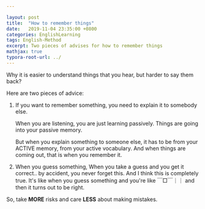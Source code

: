 ```yaml
---

layout: post
title:  "How to remember things"
date:   2019-11-04 23:35:00 +0800
categories: EnglishLearning
tags: English-Method
excerpt: Two pieces of advises for how to remember things
mathjax: true
typora-root-url: ../
---
```


Why it is easier to understand things that you hear, but harder to say them back?

Here are two pieces of advice:

1. If you want to remember something, you need to explain it to somebody else.  

   When you are listening, you are just learning passively. Things are going into your passive memory. 

   But when you explain something to someone else, it has to be from your ACTIVE memory, from your active vocabulary. And when things are coming out, that is when you remember it. 

2. When you guess something, When you take a guess and you get it correct.. by accident, you never forget this. And I think this is completely true. It's like when you guess something and you're like ￣□￣｜｜ and then it turns out to be right. 



So, take **MORE** risks and care **LESS** about making mistakes. 